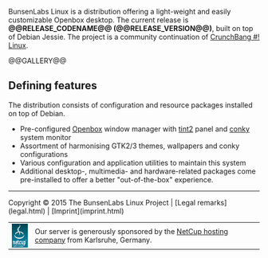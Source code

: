 [openbox]:    <http://openbox.org/wiki/Main_Page>
[debian]:     <https://www.debian.org> 
[bunsenintro]:<http://crunchbang.org/forums/viewtopic.php?id=39049>
[cb]:         <http://crunchbang.org/>

BunsenLabs Linux is a distribution offering a light-weight and easily
customizable Openbox desktop. The current release is
**\@\@RELEASE\_CODENAME\@\@ (\@\@RELEASE\_VERSION\@\@)**, built on top of Debian Jessie. The project is
a community continuation of [CrunchBang #! Linux][cb].

\@\@GALLERY\@\@

## Defining features

The distribution consists of configuration and resource packages
installed on top of Debian.

* Pre-configured [Openbox](http://openbox.org/wiki/Main_Page) window
  manager with [tint2](https://gitlab.com/o9000/tint2) panel and
  [conky](http://conky.sourceforge.net/) system monitor
* Assortment of harmonising GTK2/3 themes, wallpapers and conky
  configurations
* Various configuration and application utilities to maintain this
  system
* Additional desktop-, multimedia- and hardware-related packages come
  pre-installed to offer a better "out-of-the-box" experience.

<hr>

<div class="center">
Copyright © 2015 The BunsenLabs Linux Project | [Legal remarks](legal.html) | [Imprint](imprint.html)
</div>

<table class="plain">
<tr>
<td><a href="https://www.netcup.de"><img style="height:48px;vertical-align:middle;" src="img/netcup-logo.png"></a></td>
<td>Our server is generously sponsored by the <a href="https://www.netcup.de">NetCup hosting company</a> from Karlsruhe, Germany.</td>
</tr>
</table>
